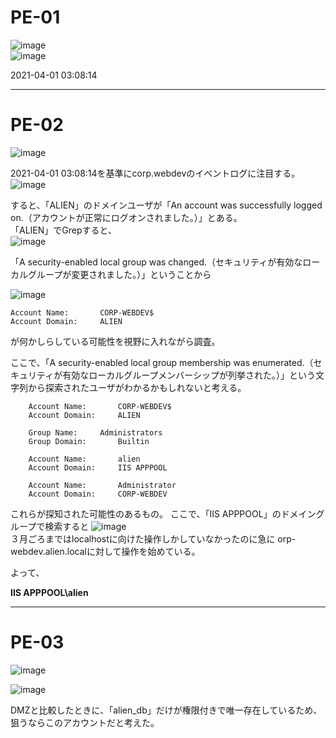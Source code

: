 # PE-01
![image](https://github.com/user-attachments/assets/54988558-252e-40ed-9e92-d27046133dc4)  
![image](https://github.com/user-attachments/assets/d3e38a69-be49-4863-a0e7-307f435f4ed6)  

2021-04-01 03:08:14
***

# PE-02
![image](https://github.com/user-attachments/assets/8d641584-5bc3-4d5d-8224-2a8b442d8b74)  

2021-04-01 03:08:14を基準にcorp.webdevのイベントログに注目する。
![image](https://github.com/user-attachments/assets/60102b12-0ddd-4b09-9e0b-1db68311b5bd)

  
すると、「ALIEN」のドメインユーザが「An account was successfully logged on.（アカウントが正常にログオンされました。）」とある。  
「ALIEN」でGrepすると、  
![image](https://github.com/user-attachments/assets/fcf04ae1-84b2-4e0e-975d-f3c22e3f45a7)  

「A security-enabled local group was changed.（セキュリティが有効なローカルグループが変更されました。）」ということから

![image](https://github.com/user-attachments/assets/5485adcb-32ce-4563-af61-7025f6543ed3)
```
Account Name:		CORP-WEBDEV$
Account Domain:		ALIEN
```
が何かしらしている可能性を視野に入れながら調査。

ここで、「A security-enabled local group membership was enumerated.（セキュリティが有効なローカルグループメンバーシップが列挙された。）」という文字列から探索されたユーザがわかるかもしれないと考える。
```
	Account Name:		CORP-WEBDEV$
	Account Domain:		ALIEN
```
```
	Group Name:		Administrators
	Group Domain:		Builtin
```
```
	Account Name:		alien
	Account Domain:		IIS APPPOOL
```
```
	Account Name:		Administrator
	Account Domain:		CORP-WEBDEV
```
これらが探知された可能性のあるもの。
ここで、「IIS APPPOOL」のドメイングループで検索すると
![image](https://github.com/user-attachments/assets/f12a9e57-0297-4c35-8a10-7f1c215aa869)  
３月ごろまではlocalhostに向けた操作しかしていなかったのに急に
orp-webdev.alien.localに対して操作を始めている。

よって、

**IIS APPPOOL\alien**


***
# PE-03
![image](https://github.com/user-attachments/assets/b3772446-e598-4722-b504-69302e7da88c)

![image](https://github.com/user-attachments/assets/cda9413e-d5b2-4f59-9b44-5186a8951df5)

DMZと比較したときに、「alien_db」だけが権限付きで唯一存在しているため、狙うならこのアカウントだと考えた。


